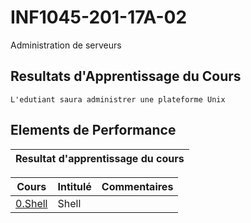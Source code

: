 # INF1045-201-17A-02
Administration de serveurs

## Resultats d'Apprentissage du Cours
```
L'edutiant saura administrer une plateforme Unix
```
## Elements de Performance



| Resultat d'apprentissage du cours                                                                                                    |
|:-------------------------------------------------------------------------------------------------------------------------------------| 

| Cours                                                     | Intitulé                                    |  Commentaires              |
|:---------------------------------------------------------:|:--------------------------------------------|:---------------------------| 
| [0.Shell](./0.Shell)                                      | Shell                                       |                            |


